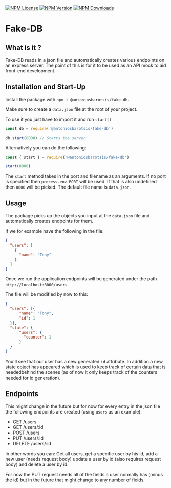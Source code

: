 [![NPM License](https://img.shields.io/npm/l/all-contributors.svg?style=flat)](https://github.com/AntoniosBarotsis/fakeDB/blob/master/LICENSE)
[![NPM Version](https://img.shields.io/npm/v/@antoniosbarotsis/fake-db?style=flat)](https://www.npmjs.com/package/@antoniosbarotsis/fake-db)
[![NPM Downloads](https://img.shields.io/npm/dt/@antoniosbarotsis/fake-db)](https://www.npmjs.com/package/@antoniosbarotsis/fake-db)

# Fake-DB

## What is it ?

Fake-DB reads in a json file and automatically creates various endpoints
on an express server. The point of this is for it to be used as an API
mock to aid front-end development.

## Installation and Start-Up

Install the package with `npm i @antoniosbarotsis/fake-db`.

Make sure to create a `data.json` file at the root of
your project.

To use it you just have to import it and run `start()`

```js
const db = require('@antoniosbarotsis/fake-db')

db.start(8000) // Starts the server
```

Alternatively you can do the following:

```js
const { start } = require('@antoniosbarotsis/fake-db')

start(8000)
```

The `start` method takes in the port and filename as an arguments. If no port is specified then
`process.env.PORT` will be used. If that is also undefined then `8000` will be picked. The default
file name is `data.json`.

## Usage

The package picks up the objects you input at the
`data.json` file and automatically creates endpoints for them.

If we for example have the following in the file:

```json
{
  "users": [
    {
      "name": "Tony"
    }
  ]
}
```

Once we run the application endpoints will be generated under the
path `http://localhost:8000/users`.

The file will be modified by now to this:

```json
{
  "users": [{
      "name": "Tony",
      "id": 1
  }],
  "state": {
      "users": {
        "counter": 1
      }
  }
}
```

You'll see that our user has a new generated `id` attribute. In
addition a new state object has appeared which is used to keep track of
certain data that is neededbehind the scenes (as of now
it only keeps track of the counters needed
for id generation).

## Endpoints

This might change in the future but for now for every entry in the json
file the following endpoints are created (using `users` as an example):

- GET /users
- GET /users/:id
- POST /users
- PUT /users/:id
- DELETE /users/:id

In other words you can:
Get all users, get a specific user by his id, add a new user (needs
request body) update a user by id (also requires request body) and
delete a user by id.

For now the PUT request needs all of the fields a user normally has
(minus the id) but in the future that might change to any number of
fields.
